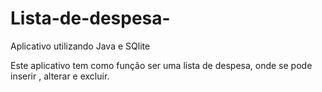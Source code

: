 # Lista-de-despesa-
Aplicativo utilizando Java e SQlite

Este aplicativo tem como função ser uma lista de despesa, onde se pode inserir , alterar e excluir.

